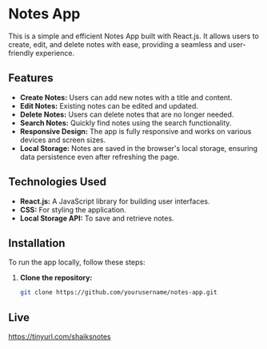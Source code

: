 # Notes App

This is a simple and efficient Notes App built with React.js. It allows users to create, edit, and delete notes with ease, providing a seamless and user-friendly experience.

## Features

- **Create Notes:** Users can add new notes with a title and content.
- **Edit Notes:** Existing notes can be edited and updated.
- **Delete Notes:** Users can delete notes that are no longer needed.
- **Search Notes:** Quickly find notes using the search functionality.
- **Responsive Design:** The app is fully responsive and works on various devices and screen sizes.
- **Local Storage:** Notes are saved in the browser's local storage, ensuring data persistence even after refreshing the page.

## Technologies Used

- **React.js:** A JavaScript library for building user interfaces.
- **CSS:** For styling the application.
- **Local Storage API:** To save and retrieve notes.

## Installation

To run the app locally, follow these steps:

1. **Clone the repository:**
   ```bash
   git clone https://github.com/yourusername/notes-app.git
## Live
  https://tinyurl.com/shaiksnotes
